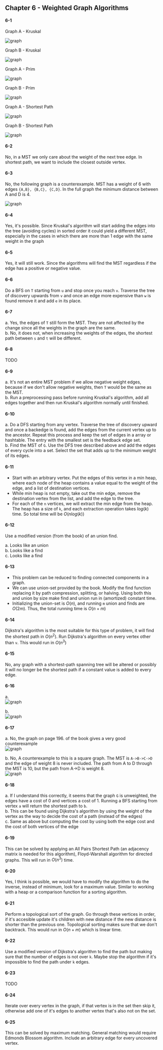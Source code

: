 ## Chapter 6 - Weighted Graph Algorithms

#### 6-1

Graph A - Kruskal

![graph](https://github.com/jonathantorres/bookshelf/blob/master/adm/ch6/img/a_kruskal.jpg)

Graph B - Kruskal

![graph](https://github.com/jonathantorres/bookshelf/blob/master/adm/ch6/img/b_kruskal.jpg)

Graph A - Prim

![graph](https://github.com/jonathantorres/bookshelf/blob/master/adm/ch6/img/a_prim.jpg)

Graph B - Prim

![graph](https://github.com/jonathantorres/bookshelf/blob/master/adm/ch6/img/b_prim.jpg)

Graph A - Shortest Path

![graph](https://github.com/jonathantorres/bookshelf/blob/master/adm/ch6/img/a_shortest.jpg)

Graph B - Shortest Path

![graph](https://github.com/jonathantorres/bookshelf/blob/master/adm/ch6/img/b_shortest.jpg)

#### 6-2

No, in a MST we only care about the weight of the next tree edge. In shortest path, we want to include the closest outside vertex.

#### 6-3

No, the following graph is a counterexample. MST has a weight of 6 with edges `{A,B}, {B,C}, {C,D}`. In the full graph the minimum distance between A and D is 4.

![graph](https://github.com/jonathantorres/bookshelf/blob/master/adm/ch6/img/6-3.jpg)

#### 6-4

Yes, it's possible. Since Kruskal's algorithm will start adding the edges into the tree (avoiding cycles) in sorted order it could yield a different MST, especially in the cases in which there are more than 1 edge with the same weight in the graph

#### 6-5

Yes, it will still work. Since the algorithms will find the MST regardless if the edge has a positive or negative value.

#### 6-6

Do a BFS on `T` starting from `u` and stop once you reach `v`. Traverse the tree of discovery upwards from `v` and once an edge more expensive than `w` is found remove it and add `e` in its place.

#### 6-7

a. Yes, the edges of `T` still form the MST. They are not affected by the change since all the weights in the graph are the same.  
b. No, it does not, when increasing the weights of the edges, the shortest path between `s` and `t` will be different.

#### 6-8

TODO

#### 6-9

a. It's not an entire MST problem if we allow negative weight edges, because if we don't allow negative weights, then `T` would be the same as the MST.  
b. Run a preprocessing pass before running Kruskal's algorithm, add all edges together and then run Kruskal's algorithm normally until finished.

#### 6-10

a. Do a DFS starting from any vertex. Traverse the tree of discovery upward and once a backedge is found, add the edges from the current vertex up to the ancestor. Repeat this process and keep the set of edges in a array or hashtable. The entry with the smallest set is the feedback edge set.  
b. Find the MST of `G`. Use the DFS tree described above and add the edges of every cycle into a set. Select the set that adds up to the minimum weight of its edges.

#### 6-11

- Start with an arbitrary vertex. Put the edges of this vertex in a min heap, where each node of the heap contains a value equal to the weight of the edge, and a list of destination vertices.
- While min heap is not empty, take out the min edge, remove the destination vertex from the list, and add the edge to the tree.
- For each of the `n` vertices, we will extract the min edge from the heap. The heap has a size of `k`, and each extraction operation takes $log(k)$ time. So total time will be $O(n log(k))$

#### 6-12

Use a modified version (from the book) of an union find.

a. Looks like an union  
b. Looks like a find  
c. Looks like a find

#### 6-13

- This problem can be reduced to finding connected components in a graph.
- We can use union-set provided by the book. Modify the find function replacing it by path compression, splitting, or halving. Using both this and union by size make find and union run in (amortized) constant time.
- Initializing the union-set is $O(n)$, and running `m` union and finds are $O(2m)$. Thus, the total running time is $O(n+m)$

#### 6-14

Dijkstra's algorithm is the most suitable for this type of problem, it will find the shortest path in $O(n^2)$. Run Dijkstra's algorithm on every vertex other than `v`. This would run in $O(n^3)$

#### 6-15

No, any graph with a shortest-path spanning tree will be altered or possibly it will no longer be the shortest path if a constant value is added to every edge.

#### 6-16

a.  
![graph](https://github.com/jonathantorres/bookshelf/blob/master/adm/ch6/img/16_a.jpg)

b.  
![graph](https://github.com/jonathantorres/bookshelf/blob/master/adm/ch6/img/16_b.jpg)

#### 6-17

a. No, the graph on page 196. of the book gives a very good counterexample  
![graph](https://github.com/jonathantorres/bookshelf/blob/master/adm/ch6/img/17_a.jpg)

b. No, A counterexample to this is a square graph. The MST is `A->B->C->D` and the edge of weight 8 is never included. The path from A to D through the MST is 10, but the path from A->D is weight 8.  
![graph](https://github.com/jonathantorres/bookshelf/blob/master/adm/ch6/img/17_b.jpg)

#### 6-18

a. If I understand this correctly, it seems that the graph `G` is unweighted, the edges have a cost of 0 and vertices a cost of 1. Running a BFS starting from vertex `a` will return the shortest path to `b`.  
b. This can be found using Dijkstra's algorithm by using the weight of the vertex as the way to decide the cost of a path (instead of the edges)  
c. Same as above but computing the cost by using both the edge cost and the cost of both vertices of the edge

#### 6-19

This can be solved by applying an All Pairs Shortest Path (an adjacency matrix is needed for this algorithm), Floyd-Warshall algorithm for directed graphs. This will run in $O(n^3)$ time.

#### 6-20

Yes, I think is possible, we would have to modify the algorithm to do the inverse, instead of minimum, look for a maximum value. Similar to working with a heap or a comparison function for a sorting algorithm.

#### 6-21

Perform a topological sort of the graph. Go through these vertices in order, if it's accesible update it's children with new distance if the new distance is shorter than the previous one. Topological sorting makes sure that we don't backtrack. This would run in $O(n+m)$ which is linear time.

#### 6-22

Use a modified version of Dijkstra's algorithm to find the path but making sure that the number of edges is not over `k`. Maybe stop the algorithm if it's impossible to find the path under `k` edges.

#### 6-23

TODO

#### 6-24

Iterate over every vertex in the graph, if that vertex is in the set then skip it, otherwise add one of it's edges to another vertex that's also not on the set.

#### 6-25

This can be solved by maximum matching. General matching would require Edmonds Blossom algorithm. Include an arbitrary edge for every uncovered vertex.
